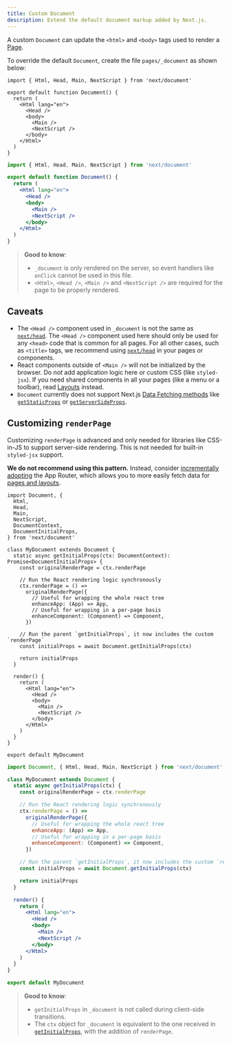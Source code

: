 ```yaml
---
title: Custom Document
description: Extend the default document markup added by Next.js.
---
```


A custom `Document` can update the `<html>` and `<body>` tags used to render a [Page](/docs/nextjs-cn/pages/building-your-application/routing/pages-and-layouts).

To override the default `Document`, create the file `pages/_document` as shown below:

```tsx switcher
import { Html, Head, Main, NextScript } from 'next/document'

export default function Document() {
  return (
    <Html lang="en">
      <Head />
      <body>
        <Main />
        <NextScript />
      </body>
    </Html>
  )
}
```

```jsx switcher
import { Html, Head, Main, NextScript } from 'next/document'

export default function Document() {
  return (
    <Html lang="en">
      <Head />
      <body>
        <Main />
        <NextScript />
      </body>
    </Html>
  )
}
```

> **Good to know**:
>
> - `_document` is only rendered on the server, so event handlers like `onClick` cannot be used in this file.
> - `<Html>`, `<Head />`, `<Main />` and `<NextScript />` are required for the page to be properly rendered.

## Caveats

- The `<Head />` component used in `_document` is not the same as [`next/head`](/docs/nextjs-cn/pages/api-reference/components/head). The `<Head />` component used here should only be used for any `<head>` code that is common for all pages. For all other cases, such as `<title>` tags, we recommend using [`next/head`](/docs/nextjs-cn/pages/api-reference/components/head) in your pages or components.
- React components outside of `<Main />` will not be initialized by the browser. Do _not_ add application logic here or custom CSS (like `styled-jsx`). If you need shared components in all your pages (like a menu or a toolbar), read [Layouts](/docs/nextjs-cn/pages/building-your-application/routing/pages-and-layouts#layout-pattern) instead.
- `Document` currently does not support Next.js [Data Fetching methods](/docs/nextjs-cn/pages/building-your-application/data-fetching) like [`getStaticProps`](/docs/nextjs-cn/pages/building-your-application/data-fetching/get-static-props) or [`getServerSideProps`](/docs/nextjs-cn/pages/building-your-application/data-fetching/get-server-side-props).

## Customizing `renderPage`

Customizing `renderPage` is advanced and only needed for libraries like CSS-in-JS to support server-side rendering. This is not needed for built-in `styled-jsx` support.

**We do not recommend using this pattern.** Instead, consider [incrementally adopting](/docs/nextjs-cn/app/guides/migrating/app-router-migration) the App Router, which allows you to more easily fetch data for [pages and layouts](/docs/nextjs-cn/app/building-your-application/routing/index/layouts-and-templates).

```tsx switcher
import Document, {
  Html,
  Head,
  Main,
  NextScript,
  DocumentContext,
  DocumentInitialProps,
} from 'next/document'

class MyDocument extends Document {
  static async getInitialProps(ctx: DocumentContext): Promise<DocumentInitialProps> {
    const originalRenderPage = ctx.renderPage

    // Run the React rendering logic synchronously
    ctx.renderPage = () =>
      originalRenderPage({
        // Useful for wrapping the whole react tree
        enhanceApp: (App) => App,
        // Useful for wrapping in a per-page basis
        enhanceComponent: (Component) => Component,
      })

    // Run the parent `getInitialProps`, it now includes the custom `renderPage`
    const initialProps = await Document.getInitialProps(ctx)

    return initialProps
  }

  render() {
    return (
      <Html lang="en">
        <Head />
        <body>
          <Main />
          <NextScript />
        </body>
      </Html>
    )
  }
}

export default MyDocument
```

```jsx switcher
import Document, { Html, Head, Main, NextScript } from 'next/document'

class MyDocument extends Document {
  static async getInitialProps(ctx) {
    const originalRenderPage = ctx.renderPage

    // Run the React rendering logic synchronously
    ctx.renderPage = () =>
      originalRenderPage({
        // Useful for wrapping the whole react tree
        enhanceApp: (App) => App,
        // Useful for wrapping in a per-page basis
        enhanceComponent: (Component) => Component,
      })

    // Run the parent `getInitialProps`, it now includes the custom `renderPage`
    const initialProps = await Document.getInitialProps(ctx)

    return initialProps
  }

  render() {
    return (
      <Html lang="en">
        <Head />
        <body>
          <Main />
          <NextScript />
        </body>
      </Html>
    )
  }
}

export default MyDocument
```

> **Good to know**:
>
> - `getInitialProps` in `_document` is not called during client-side transitions.
> - The `ctx` object for `_document` is equivalent to the one received in [`getInitialProps`](/docs/nextjs-cn/pages/api-reference/functions/get-initial-props#context-object), with the addition of `renderPage`.
